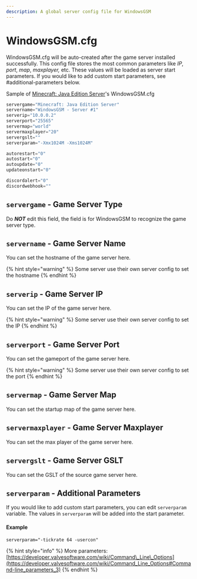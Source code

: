 ```yaml
---
description: A global server config file for WindowsGSM
---
```


# WindowsGSM.cfg

WindowsGSM.cfg will be auto-created after the game server installed successfully. This config file stores the most common parameters like _IP_, _port_, _map_, _maxplayer,_ etc. These values will be loaded as server start parameters. If you would like to add custom start parameters, see \#additional-parameters below. 

Sample of [Minecraft: Java Edition Server](supported-game-servers/minecraft-java-edition.md)'s WindowsGSM.cfg

```csharp
servergame="Minecraft: Java Edition Server"
servername="WindowsGSM - Server #1"
serverip="10.0.0.2"
serverport="25565"
servermap="world"
servermaxplayer="20"
servergslt=""
serverparam="-Xmx1024M -Xms1024M"

autorestart="0"
autostart="0"
autoupdate="0"
updateonstart="0"

discordalert="0"
discordwebhook=""

```

## `servergame` - Game Server Type

Do _**NOT**_ edit this field, the field is for WindowsGSM to recognize the game server type.

## `servername` - Game Server Name

You can set the hostname of the game server here.

{% hint style="warning" %}
Some server use their own server config to set the hostname
{% endhint %}

## `serverip` - Game Server IP

You can set the IP of the game server here.

{% hint style="warning" %}
Some server use their own server config to set the IP
{% endhint %}

## `serverport` - Game Server Port

You can set the gameport of the game server here.

{% hint style="warning" %}
Some server use their own server config to set the port
{% endhint %}

## `servermap` - Game Server Map

You can set the startup map of the game server here.

## `servermaxplayer` - Game Server Maxplayer

You can set the max player of the game server here.

## `servergslt` - Game Server GSLT

You can set the GSLT of the source game server here.

## `serverparam` - Additional Parameters

If you would like to add custom start parameters, you can edit `serverparam` variable. The values in `serverparam` will be added into the start parameter.

#### Example

`serverparam="-tickrate 64 -usercon"`

{% hint style="info" %}
More parameters: [https://developer.valvesoftware.com/wiki/Command\_Line\_Options](https://developer.valvesoftware.com/wiki/Command_Line_Options#Command-line_parameters_3)
{% endhint %}



